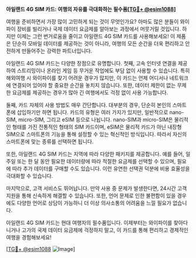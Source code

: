 **아일랜드 4G SIM 카드: 여행의 자유를 극대화하는 필수품[[TG💪+ @esim1088](https://t.me/s/esim1088)]**

여행을 준비하면서 가장 많이 고민하게 되는 것이 무엇인가요? 아마도 많은 분들이 와이파이 장비를 빌리거나 국제 데이터 요금제를 알아보는 과정에서 머뭇거릴 것입니다. 하지만 이제는 그런 번거로움을 줄이고 아일랜드 4G SIM 카드를 사용해보세요! 이 제품은 단순히 모바일 데이터를 제공하는 것이 아니라, 여행의 모든 순간을 더욱 편리하고 안전하게 만들어주는 강력한 파트너입니다.

아일랜드 4G SIM 카드는 다양한 장점으로 유명합니다. 첫째, 고속 인터넷 연결을 제공하여 스트리밍이나 온라인 게임 등 무거운 작업에도 부담 없이 사용할 수 있습니다. 특히 해외여행 시 와이파이를 찾기 어려운 경우가 많지만, 이 카드는 언제 어디서나 네트워크에 연결되어 있어야 할 중요한 순간을 놓치지 않습니다. 또한, 데이터 제한이 없는 무제한 요금제를 제공하는 경우가 많아 긴 여행에서도 걱정 없이 사용 가능합니다.

둘째, 카드 자체의 사용 방법도 매우 간단합니다. 대부분의 경우, 단순히 본인의 스마트폰에 삽입하기만 하면 됩니다. 카드의 유형은 여러 가지가 있지만, 일반적으로 nano-SIM, micro-SIM, 그리고 eSIM 등으로 나뉩니다. nano-SIM과 micro-SIM은 물리적인 형태를 가진 전통적인 형태의 SIM 카드이며, eSIM은 물리적 카드가 아닌 내장형 SIM으로 스마트폰의 기능을 통해 설정할 수 있는 혁신적인 방식입니다. 따라서 자신의 스마트폰에 맞는 종류를 선택하면 됩니다.

또한, 아일랜드 4G SIM 카드는 지역에 따라 다양한 패키지를 제공합니다. 예를 들어, 일주일 또는 한 달 동안 필요한 데이터량에 따라 적절한 요금제를 선택할 수 있으며, 필요에 따라 추가 데이터를 구매할 수도 있습니다. 이런 유연한 선택권 덕분에 비용 효율성을 극대화할 수 있습니다.

마지막으로, 고객 서비스도 뛰어납니다. 만약 사용 중 문제가 발생한다면, 24시간 고객 지원을 통해 신속하게 해결할 수 있습니다. 또한, 언어 문제로 인한 불편함이 있을 경우에도 다양한 언어로 상담이 가능하니 더 이상 의사소통의 어려움을 느낄 필요가 없습니다.

아일랜드 4G SIM 카드는 현대 여행자의 필수품입니다. 이제부터는 와이파이를 찾아다니거나 고가의 국제 데이터 요금제에 걱정하지 말고, 이 카드를 통해 편리하고 경제적인 여행을 경험해보세요!

[[TG💪+ @esim1088](https://t.me/s/esim1088) ![Image](https://i.postimg.cc/Y0z9fWf4/image.png)]